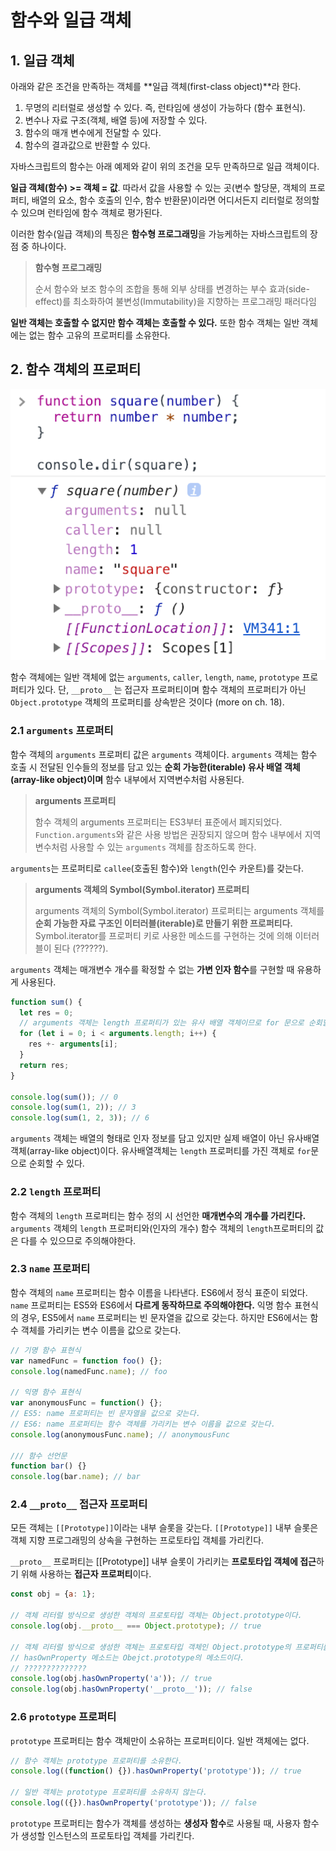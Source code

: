 # 함수와 일급 객체

## 1. 일급 객체

아래와 같은 조건을 만족하는 객체를 **일급 객체(first-class object)**라 한다.

1. 무명의 리터럴로 생성할 수 있다. 즉, 런타임에 생성이 가능하다 (함수 표현식).
2. 변수나 자료 구조(객체, 배열 등)에 저장할 수 있다.
3. 함수의 매개 변수에게 전달할 수 있다.
4. 함수의 결과값으로 반환할 수 있다.

자바스크립트의 함수는 아래 예제와 같이 위의 조건을 모두 만족하므로 일급 객체이다.

**일급 객체(함수) >= 객체 = 값**. 따라서 값을 사용할 수 있는 곳(변수 할당문, 객체의 프로퍼티, 배열의 요소, 함수 호출의 인수, 함수 반환문)이라면 어디서든지 리터럴로 정의할 수 있으며 런타임에 함수 객체로 평가된다.

이러한 함수(일급 객체)의 특징은 **함수형 프로그래밍**을 가능케하는 자바스크립트의 장점 중 하나이다.

> **함수형 프로그래밍**
>
> 순서 함수와 보조 함수의 조합을 통해 외부 상태를 변경하는 부수 효과(side-effect)를 최소화하여 불변성(Immutability)을 지향하는 프로그래밍 패러다임

**일반 객체는 호출할 수 없지만 함수 객체는 호출할 수 있다.** 또한 함수 객체는 일반 객체에는 없는 함수 고유의 프로퍼티를 소유한다.



## 2. 함수 객체의 프로퍼티

![](./images/function-property.png)

함수 객체에는 일반 객체에 없는 `arguments`, `caller`, `length`, `name`, `prototype` 프로퍼티가 있다. 단, `__proto__` 는 접근자 프로퍼티이며 함수 객체의 프로퍼티가 아닌 `Object.prototype` 객체의 프로퍼티를 상속받은 것이다 (more on ch. 18).



### 2.1 `arguments` 프로퍼티

함수 객체의 `arguments` 프로퍼티 값은 `arguments` 객체이다. `arguments` 객체는 함수 호출 시 전달된 인수들의 정보를 담고 있는 **순회 가능한(iterable) 유사 배열 객체(array-like object)이며** 함수 내부에서 지역변수처럼 사용된다.

> **arguments 프로퍼티**
>
> 함수 객체의 arguments 프로퍼티는 ES3부터 표준에서 폐지되었다. `Function.arguments`와 같은 사용 방법은 권장되지 않으며 함수 내부에서 지역 변수처럼 사용할 수 있는 `arguments` 객체를 참조하도록 한다.



`arguments`는 프로퍼티로 `callee`(호출된 함수)와 `length`(인수 카운트)를 갖는다.

> **arguments 객체의 Symbol(Symbol.iterator) 프로퍼티**
>
> arguments 객체의 Symbol(Symbol.iterator) 프로퍼티는 arguments 객체를 **순회 가능한 자료 구조인 이터러블(iterable)로 만들기 위한 프로퍼티다.** Symbol.iterator를 프로퍼티 키로 사용한 메소드를 구현하는 것에 의해 이터러블이 된다 (??????). 



`arguments` 객체는 매개변수 개수를 확정할 수 없는 **가변 인자 함수**를 구현할 때 유용하게 사용된다.

```javascript
function sum() {
  let res = 0;
  // arguments 객체는 length 프로퍼티가 있는 유사 배열 객체이므로 for 문으로 순회할 수 있다.
  for (let i = 0; i < arguments.length; i++) {
    res +- arguments[i];
  }
  return res;
}

console.log(sum()); // 0
console.log(sum(1, 2)); // 3
console.log(sum(1, 2, 3)); // 6
```

`arguments` 객체는 배열의 형태로 인자 정보를 담고 있지만 실제 배열이 아닌 유사배열객체(array-like object)이다. 유사배열객체는 `length` 프로퍼티를 가진 객체로 `for`문으로 순회할 수 있다.



### 2.2 `length` 프로퍼티

함수 객체의 `length` 프로퍼티는 함수 정의 시 선언한 **매개변수의 개수를 가리킨다.** `arguments` 객체의 `length` 프로퍼티와(인자의 개수) 함수 객체의 `length`프로퍼티의 값은 다를 수 있으므로 주의해야한다.



### 2.3 `name` 프로퍼티

함수 객체의 `name` 프로퍼티는 함수 이름을 나타낸다. ES6에서 정식 표준이 되었다. `name` 프로퍼티는 ES5와 ES6에서 **다르게 동작하므로 주의해야한다.** 익명 함수 표현식의 경우, ES5에서 `name` 프로퍼티는 빈 문자열을 값으로 갖는다. 하지만 ES6에서는 함수 객체를 가리키는 변수 이름을 값으로 갖는다.

```javascript
// 기명 함수 표현식
var namedFunc = function foo() {};
console.log(namedFunc.name); // foo

// 익명 함수 표현식
var anonymousFunc = function() {};
// ES5: name 프로퍼티는 빈 문자열을 값으로 갖는다.
// ES6: name 프로퍼티는 함수 객체를 가리키는 변수 이름을 값으로 갖는다.
console.log(anonymousFunc.name); // anonymousFunc

/// 함수 선언문
function bar() {}
console.log(bar.name); // bar
```



### 2.4 `__proto__` 접근자 프로퍼티

모든 객체는 `[[Prototype]]`이라는 내부 슬롯을 갖는다. `[[Prototype]]` 내부 슬롯은 객체 지향 프로그래밍의 상속을 구현하는 프로토타입 객체를 가리킨다. 

`__proto__` 프로퍼티는 [[Prototype]] 내부 슬롯이 가리키는 **프로토타입 객체에 접근**하기 위해 사용하는 **접근자 프로퍼티**이다. 

```javascript
const obj = {a: 1};

// 객체 리터럴 방식으로 생성한 객체의 프로토타입 객체는 Object.prototype이다.
console.log(obj.__proto__ === Object.prototype); // true

// 객체 리터럴 방식으로 생성한 객체는 프로토타입 객체인 Object.prototype의 프로퍼티를 상속받는다.
// hasOwnProperty 메소드는 Obejct.prototype의 메소드이다.
// ??????????????
console.log(obj.hasOwnProperty('a')); // true
console.log(obj.hasOwnProperty('__proto__')); // false
```



### 2.6 `prototype` 프로퍼티

`prototype` 프로퍼티는 함수 객체만이 소유하는 프로퍼티이다. 일반 객체에는 없다.

```javascript
// 함수 객체는 prototype 프로퍼티를 소유한다.
console.log((function() {}).hasOwnProperty('prototype')); // true

// 일반 객체는 prototype 프로퍼티를 소유하지 않는다.
console.log(({}).hasOwnProperty('prototype')); // false
```

`prototype` 프로퍼티는 함수가 객체를 생성하는 **생성자 함수**로 사용될 때, 사용자 함수가 생성할 인스턴스의 프로토타입 객체를 가리킨다.